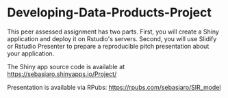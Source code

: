 # Developing-Data-Products-Project

This peer assessed assignment has two parts. First, you will create a Shiny application and deploy it on Rstudio's servers. Second, you will use Slidify or Rstudio Presenter to prepare a reproducible pitch presentation about your application.

The Shiny app source code is available at
https://sebasjaro.shinyapps.io/Project/

Presentation is available via RPubs: https://rpubs.com/sebasjaro/SIR_model

